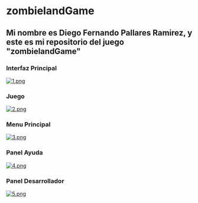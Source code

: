# zombielandGame

## Mi nombre es Diego Fernando Pallares Ramirez, y este es mi repositorio del juego "zombielandGame"

### Interfaz Principal
[![1.png](https://i.postimg.cc/CKRKQdDs/1.png)](https://postimg.cc/WDPjDN5d)

### Juego
[![2.png](https://i.postimg.cc/VLzkcKn6/2.png)](https://postimg.cc/9zNhdtx5)

###  Menu Principal
[![3.png](https://i.postimg.cc/pXkXVKJB/3.png)](https://postimg.cc/MvM8dM4c)

### Panel Ayuda
[![4.png](https://i.postimg.cc/sxsss2B8/4.png)](https://postimg.cc/r0nv9MNC)

### Panel Desarrollador
[![5.png](https://i.postimg.cc/k5Rnyz3j/5.png)](https://postimg.cc/06xRktNm)
